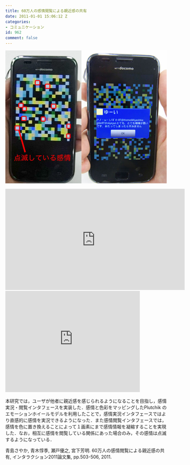 ```yaml
---
title: 60万人の感情閲覧による親近感の共有
date: 2011-01-01 15:06:12 Z
categories:
- コミュニケーション
id: 962
comment: false
---
```


[![60etsuran](/wp-content/uploads/2010/02/60etsuran.jpg)](/wp-content/uploads/2010/02/60etsuran.jpg)

<iframe width="560" height="315" src="https://www.youtube.com/embed/3gjDlQbyOdA" frameborder="0" allowfullscreen></iframe>
<iframe width="420" height="315" src="https://www.youtube.com/embed/87tPfNZQsNE" frameborder="0" allowfullscreen></iframe>


本研究では，ユーザが他者に親近感を感じられるようになることを目指し，感情実況・閲覧インタフェースを実装した．感情と色彩をマッピングしたPlutchik のエモーションホイールモデルを利用したことで，感情実況インタフェースではより直感的に感情を実況できるようになった．また感情閲覧インタフェースでは，感情を色に置き換えることによって１画素にまで感情情報を凝縮することを実現した．なお，相互に感情を閲覧している関係にあった場合のみ，その感情は点滅するようになっている．

青島さやか, 青木惇季, 瀬戸優之, 宮下芳明. 60万人の感情閲覧による親近感の共有, インタラクション2011論文集, pp.503-506, 2011.
